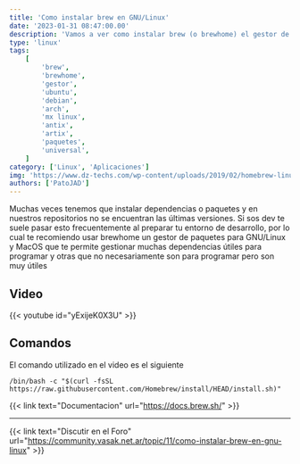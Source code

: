 ```yaml
---
title: 'Como instalar brew en GNU/Linux'
date: '2023-01-31 08:47:00.00'
description: 'Vamos a ver como instalar brew (o brewhome) el gestor de paquetes para devs en nuestra distro.'
type: 'linux'
tags:
    [
        'brew',
        'brewhome',
        'gestor',
        'ubuntu',
        'debian',
        'arch',
        'mx linux',
        'antix',
        'artix',
        'paquetes',
        'universal',
    ]
category: ['Linux', 'Aplicaciones']
img: 'https://www.dz-techs.com/wp-content/uploads/2019/02/homebrew-linux-windows-featured.jpg'
authors: ['PatoJAD']
---
```


Muchas veces tenemos que instalar dependencias o paquetes y en nuestros repositorios no se encuentran las últimas versiones. Si sos dev te suele pasar esto frecuentemente al preparar tu entorno de desarrollo, por lo cual te recomiendo usar brewhome un gestor de paquetes para GNU/Linux y MacOS que te permite gestionar muchas dependencias útiles para programar y otras que no necesariamente son para programar pero son muy útiles

## Video

{{< youtube id="yExijeK0X3U" >}}

## Comandos

El comando utilizado en el video es el siguiente

```shell
/bin/bash -c "$(curl -fsSL https://raw.githubusercontent.com/Homebrew/install/HEAD/install.sh)"
```

{{< link text="Documentacion" url="https://docs.brew.sh/" >}}

---

{{< link text="Discutir en el Foro" url="https://community.vasak.net.ar/topic/11/como-instalar-brew-en-gnu-linux" >}}
